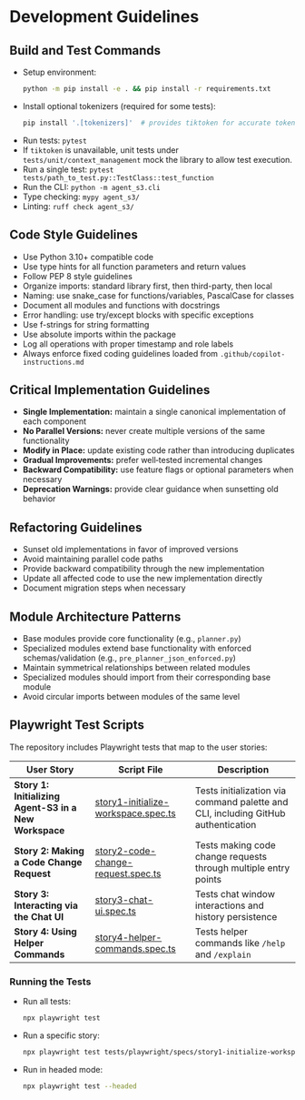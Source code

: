 <!--
File: docs/development_guidelines.md
Description: Consolidated development guidelines for Agent-S3.
-->

# Development Guidelines

## Build and Test Commands

- Setup environment:
  ```bash
  python -m pip install -e . && pip install -r requirements.txt
  ```
- Install optional tokenizers (required for some tests):
  ```bash
  pip install '.[tokenizers]'  # provides tiktoken for accurate token counting
  ```
- Run tests: `pytest`
- If `tiktoken` is unavailable, unit tests under `tests/unit/context_management` mock the library to allow test execution.
- Run a single test: `pytest tests/path_to_test.py::TestClass::test_function`
- Run the CLI: `python -m agent_s3.cli`
- Type checking: `mypy agent_s3/`
- Linting: `ruff check agent_s3/`

## Code Style Guidelines
- Use Python 3.10+ compatible code
- Use type hints for all function parameters and return values
- Follow PEP 8 style guidelines
- Organize imports: standard library first, then third-party, then local
- Naming: use snake_case for functions/variables, PascalCase for classes
- Document all modules and functions with docstrings
- Error handling: use try/except blocks with specific exceptions
- Use f-strings for string formatting
- Use absolute imports within the package
- Log all operations with proper timestamp and role labels
- Always enforce fixed coding guidelines loaded from `.github/copilot-instructions.md`

## Critical Implementation Guidelines
- **Single Implementation:** maintain a single canonical implementation of each component
- **No Parallel Versions:** never create multiple versions of the same functionality
- **Modify in Place:** update existing code rather than introducing duplicates
- **Gradual Improvements:** prefer well‑tested incremental changes
- **Backward Compatibility:** use feature flags or optional parameters when necessary
- **Deprecation Warnings:** provide clear guidance when sunsetting old behavior

## Refactoring Guidelines
- Sunset old implementations in favor of improved versions
- Avoid maintaining parallel code paths
- Provide backward compatibility through the new implementation
- Update all affected code to use the new implementation directly
- Document migration steps when necessary

## Module Architecture Patterns
- Base modules provide core functionality (e.g., `planner.py`)
- Specialized modules extend base functionality with enforced schemas/validation (e.g., `pre_planner_json_enforced.py`)
- Maintain symmetrical relationships between related modules
- Specialized modules should import from their corresponding base module
- Avoid circular imports between modules of the same level

## Playwright Test Scripts

The repository includes Playwright tests that map to the user stories:

| User Story | Script File | Description |
|------------|-------------|-------------|
| **Story 1: Initializing Agent-S3 in a New Workspace** | [story1-initialize-workspace.spec.ts](../tests/playwright/specs/story1-initialize-workspace.spec.ts) | Tests initialization via command palette and CLI, including GitHub authentication |
| **Story 2: Making a Code Change Request** | [story2-code-change-request.spec.ts](../tests/playwright/specs/story2-code-change-request.spec.ts) | Tests making code change requests through multiple entry points |
| **Story 3: Interacting via the Chat UI** | [story3-chat-ui.spec.ts](../tests/playwright/specs/story3-chat-ui.spec.ts) | Tests chat window interactions and history persistence |
| **Story 4: Using Helper Commands** | [story4-helper-commands.spec.ts](../tests/playwright/specs/story4-helper-commands.spec.ts) | Tests helper commands like `/help` and `/explain` |

### Running the Tests

- Run all tests:
  ```bash
  npx playwright test
  ```
- Run a specific story:
  ```bash
  npx playwright test tests/playwright/specs/story1-initialize-workspace.spec.ts
  ```
- Run in headed mode:
  ```bash
  npx playwright test --headed
  ```
